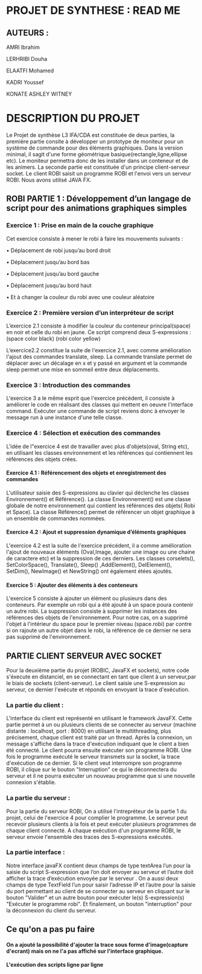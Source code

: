 # PROJET DE SYNTHESE : READ ME
## AUTEURS :

AMRI Ibrahim

LERHRIBI Douha

ELAATFI Mohamed

KADRI Youssef

KONATE ASHLEY WITNEY

# DESCRIPTION DU PROJET
Le Projet de synthèse L3 IFA/CDA  est constituée de deux parties, la première partie consite à développer un prototype de moniteur pour un système de commande pour des éléments graphiques. Dans la version minimal, il sagit d'une forme géométrique basique(rectangle,ligne,ellipse etc). Le moniteur permettra donc de les installer dans un conteneur et de les animers.
La seconde partie est constituée d'un principe client-serveur socket.
Le client ROBI saisit un programme ROBI et l'envoi vers un serveur ROBI. Nous avons utilisé JAVA FX.


## ROBI PARTIE 1 : Développement d’un langage de script pour des animations graphiques simples 

### Exercice 1 : Prise en main de la couche graphique
Cet exercice consiste à mener le robi à faire les mouvements suivants :

• Déplacement de robi jusqu’au bord droit

• Déplacement jusqu’au bord bas

• Déplacement jusqu’au bord gauche

• Déplacement jusqu’au bord haut

• Et à changer la couleur du robi avec une couleur aléatoire

### Exercice 2 : Première version d’un interpréteur de script


L’exercice 2.1 consiste à modifier la couleur du conteneur principal(space) en noir et celle du robi en jaune. Ce
script comprend deux S-expressions : (space color black) (robi color yellow)

L’exercice2.2 constitue la suite de l'exercice 2.1, avec comme amélioration l'ajout des commandes translate, sleep. La commande translate permet de déplacer avec un décalage en x et y passé en argument et la commande sleep permet une mise en sommeil entre deux déplacements.

### Exercice 3 : Introduction des commandes

L'exercice 3 a le même esprit que l'exercice précédent, il consiste à améliorer le code en réalisant des classes qui mettent en oeuvre l'interface command. Exécuter une commande de script reviens donc à envoyer le message run  à une instance d'une telle  classe.


### Exercice 4 : Sélection et exécution des commandes

L'idée de l"exercice 4 est de travailler avec plus d'objets(oval, String etc), en utilisant les classes environnement et les références qui contiennent les références des objets crées.

#### Exercice 4.1 : Référencement des objets et enregistrement des commandes

L'utilisateur saisie des S-expressions au clavier qui déclenche les classes Environnement() et Référence(). 
La classe Environnement() est une classe globale de notre environnement qui contient les références des objets( Robi et Space).
La classe Référence() permet de référencer un objet graphique à un ensemble de commandes nommées.

#### Exercice 4.2 : Ajout et suppression dynamique d’éléments graphiques

L'exercice 4.2 est la suite de l'exercice précédent, il a comme amélioration l'ajout de nouveaux éléments (Oval,Image, ajouter une image ou une chaine de caractere etc) et la suppression de ces derniers. Les classes corselets(), SetColorSpace(), Translate(), Sleep() ,AddElement(), 
DelElement(), SetDim(), NewImage() et NewString() ont également étées ajoutés.


#### Exercice 5 : Ajouter des éléments à des conteneurs

L'exercice 5 consiste à ajouter un élément ou plusieurs dans des conteneurs. Par exemple un robi qui a été ajouté à un space poura contenir un autre robi.
La suppression consiste à supprimer les instances des références des objets de l'environnement. Pour notre cas, on a supprimé l'objet à l'intérieur du space pour le premier niveau (space.robi) par contre si on rajoute un autre objet dans le robi, la référence de ce dernier ne sera pas supprimé de l'environnement.

## PARTIE CLIENT SERVEUR AVEC SOCKET

Pour la deuxième partie du projet (ROBIC, JavaFX et sockets), notre code s'éxecute en distanciel, en se connectant en tant que client à un serveur,par le biais de sockets (client-serveur). Le client saisie une S-expression au serveur, ce dernier l'exécute et réponds en envoyant la trace d'exécution.

### La partie du client :
L'interface du client est représenté en utilisant le framework JavaFX.
Cette partie permet à un ou plusieurs clients de se connecter au serveur (machine distante : localhost, port : 8000) en utilisant le multithreading, plus précisement, chaque client est traité par un thread.
Après la connexion, un message s'affiche dans la trace d'exécution indiquant que le client a bien été connecté. Le client  pourra ensuite exécuter son programme ROBI. 
Une fois le programme  exécuté le serveur transmets sur la socket, la trace d'exécution de ce dernier.
Si le client veut interrompre son programme ROBI, il clique sur le bouton "Interruption" ce qui le déconnectera du serveur et il ne pourra exécuter un nouveau programme que si une nouvelle connexion s'établie.

### La partie du serveur :
Pour la partie du serveur ROBI,
On a utilisé l'intrepréteur de la partie 1 du projet, celui de l'exercice 4 pour complier le programme.
Le serveur peut recevoir plusieurs clients à la fois et peut exécuter plusieurs programmes de chaque client connecté. 
A chaque exécution d'un programme ROBI, le serveur envoie l'ensemble des traces des S-expressions exécutés.


### La partie interface :
Notre interface javaFX contient deux champs de type textArea l’un pour la saisie du script S-expression que l’on doit envoyer au serveur et l’autre doit afficher la trace d’exécution envoyée par le serveur .
On a aussi deux champs de type TextField l’un pour saisir l’adresse IP et l’autre pour la
saisie du port permettant au client de se connecter au serveur en cliquant sur le bouton
"Valider" et un autre bouton pour exécuter le(s) S-expression(s) "Exécuter le programme robi". Et finalement, un bouton "interruption" pour la déconnexion du client du serveur.

## Ce qu'on a pas pu faire 
#### On a ajouté la possibilité d'ajouter la trace sous forme d'image(capture d'ecrant) mais on ne l'a pas affiché sur l'interface graphique. 
#### L'exécution des scripts ligne par ligne
